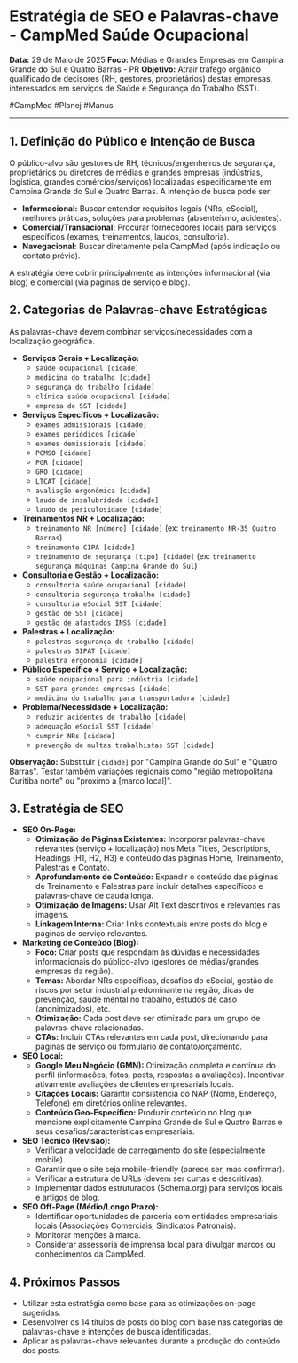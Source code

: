 # Estratégia de SEO e Palavras-chave - CampMed Saúde Ocupacional

**Data:** 29 de Maio de 2025
**Foco:** Médias e Grandes Empresas em Campina Grande do Sul e Quatro Barras - PR
**Objetivo:** Atrair tráfego orgânico qualificado de decisores (RH, gestores, proprietários) destas empresas, interessados em serviços de Saúde e Segurança do Trabalho (SST).

#CampMed
#Planej 
#Manus

---

## 1. Definição do Público e Intenção de Busca

O público-alvo são gestores de RH, técnicos/engenheiros de segurança, proprietários ou diretores de médias e grandes empresas (indústrias, logística, grandes comércios/serviços) localizadas especificamente em Campina Grande do Sul e Quatro Barras. A intenção de busca pode ser:

*   **Informacional:** Buscar entender requisitos legais (NRs, eSocial), melhores práticas, soluções para problemas (absenteísmo, acidentes).
*   **Comercial/Transacional:** Procurar fornecedores locais para serviços específicos (exames, treinamentos, laudos, consultoria).
*   **Navegacional:** Buscar diretamente pela CampMed (após indicação ou contato prévio).

A estratégia deve cobrir principalmente as intenções informacional (via blog) e comercial (via páginas de serviço e blog).

## 2. Categorias de Palavras-chave Estratégicas

As palavras-chave devem combinar serviços/necessidades com a localização geográfica.

*   **Serviços Gerais + Localização:**
    *   `saúde ocupacional [cidade]`
    *   `medicina do trabalho [cidade]`
    *   `segurança do trabalho [cidade]`
    *   `clínica saúde ocupacional [cidade]`
    *   `empresa de SST [cidade]`
*   **Serviços Específicos + Localização:**
    *   `exames admissionais [cidade]`
    *   `exames periódicos [cidade]`
    *   `exames demissionais [cidade]`
    *   `PCMSO [cidade]`
    *   `PGR [cidade]`
    *   `GRO [cidade]`
    *   `LTCAT [cidade]`
    *   `avaliação ergonômica [cidade]`
    *   `laudo de insalubridade [cidade]`
    *   `laudo de periculosidade [cidade]`
*   **Treinamentos NR + Localização:**
    *   `treinamento NR [número] [cidade]` (ex: `treinamento NR-35 Quatro Barras`)
    *   `treinamento CIPA [cidade]`
    *   `treinamento de segurança [tipo] [cidade]` (ex: `treinamento segurança máquinas Campina Grande do Sul`)
*   **Consultoria e Gestão + Localização:**
    *   `consultoria saúde ocupacional [cidade]`
    *   `consultoria segurança trabalho [cidade]`
    *   `consultoria eSocial SST [cidade]`
    *   `gestão de SST [cidade]`
    *   `gestão de afastados INSS [cidade]`
*   **Palestras + Localização:**
    *   `palestras segurança do trabalho [cidade]`
    *   `palestras SIPAT [cidade]`
    *   `palestra ergonomia [cidade]`
*   **Público Específico + Serviço + Localização:**
    *   `saúde ocupacional para indústria [cidade]`
    *   `SST para grandes empresas [cidade]`
    *   `medicina do trabalho para transportadora [cidade]`
*   **Problema/Necessidade + Localização:**
    *   `reduzir acidentes de trabalho [cidade]`
    *   `adequação eSocial SST [cidade]`
    *   `cumprir NRs [cidade]`
    *   `prevenção de multas trabalhistas SST [cidade]`

**Observação:** Substituir `[cidade]` por "Campina Grande do Sul" e "Quatro Barras". Testar também variações regionais como "região metropolitana Curitiba norte" ou "proximo a [marco local]".

## 3. Estratégia de SEO

*   **SEO On-Page:**
    *   **Otimização de Páginas Existentes:** Incorporar palavras-chave relevantes (serviço + localização) nos Meta Titles, Descriptions, Headings (H1, H2, H3) e conteúdo das páginas Home, Treinamento, Palestras e Contato.
    *   **Aprofundamento de Conteúdo:** Expandir o conteúdo das páginas de Treinamento e Palestras para incluir detalhes específicos e palavras-chave de cauda longa.
    *   **Otimização de Imagens:** Usar Alt Text descritivos e relevantes nas imagens.
    *   **Linkagem Interna:** Criar links contextuais entre posts do blog e páginas de serviço relevantes.
*   **Marketing de Conteúdo (Blog):**
    *   **Foco:** Criar posts que respondam às dúvidas e necessidades informacionais do público-alvo (gestores de médias/grandes empresas da região).
    *   **Temas:** Abordar NRs específicas, desafios do eSocial, gestão de riscos por setor industrial predominante na região, dicas de prevenção, saúde mental no trabalho, estudos de caso (anonimizados), etc.
    *   **Otimização:** Cada post deve ser otimizado para um grupo de palavras-chave relacionadas.
    *   **CTAs:** Incluir CTAs relevantes em cada post, direcionando para páginas de serviço ou formulário de contato/orçamento.
*   **SEO Local:**
    *   **Google Meu Negócio (GMN):** Otimização completa e contínua do perfil (informações, fotos, posts, respostas a avaliações). Incentivar ativamente avaliações de clientes empresariais locais.
    *   **Citações Locais:** Garantir consistência do NAP (Nome, Endereço, Telefone) em diretórios online relevantes.
    *   **Conteúdo Geo-Específico:** Produzir conteúdo no blog que mencione explicitamente Campina Grande do Sul e Quatro Barras e seus desafios/características empresariais.
*   **SEO Técnico (Revisão):**
    *   Verificar a velocidade de carregamento do site (especialmente mobile).
    *   Garantir que o site seja mobile-friendly (parece ser, mas confirmar).
    *   Verificar a estrutura de URLs (devem ser curtas e descritivas).
    *   Implementar dados estruturados (Schema.org) para serviços locais e artigos de blog.
*   **SEO Off-Page (Médio/Longo Prazo):**
    *   Identificar oportunidades de parceria com entidades empresariais locais (Associações Comerciais, Sindicatos Patronais).
    *   Monitorar menções à marca.
    *   Considerar assessoria de imprensa local para divulgar marcos ou conhecimentos da CampMed.

## 4. Próximos Passos

*   Utilizar esta estratégia como base para as otimizações on-page sugeridas.
*   Desenvolver os 14 títulos de posts do blog com base nas categorias de palavras-chave e intenções de busca identificadas.
*   Aplicar as palavras-chave relevantes durante a produção do conteúdo dos posts.

